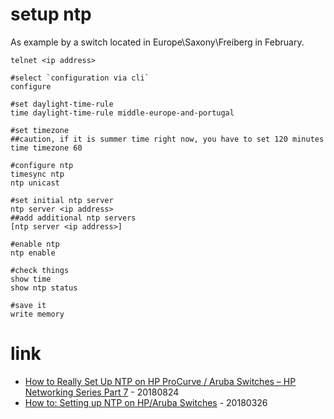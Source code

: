 # setup ntp

As example by a switch located in Europe\Saxony\Freiberg in February.

```
telnet <ip address>

#select `configuration via cli`
configure

#set daylight-time-rule
time daylight-time-rule middle-europe-and-portugal

#set timezone
##caution, if it is summer time right now, you have to set 120 minutes
time timezone 60

#configure ntp
timesync ntp
ntp unicast

#set initial ntp server
ntp server <ip address>
##add additional ntp servers
[ntp server <ip address>]

#enable ntp
ntp enable

#check things
show time
show ntp status

#save it
write memory
```

# link

* [How to Really Set Up NTP on HP ProCurve / Aruba Switches – HP Networking Series Part 7](https://grumpytechie.net/2018/08/24/how-to-really-set-up-ntp-on-hp-procurve-aruba-switches-hp-networking-series-part-7/) - 20180824
* [How to: Setting up NTP on HP/Aruba Switches](https://community.spiceworks.com/how_to/133260-setting-up-ntp-on-hp-aruba-switches) - 20180326
